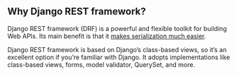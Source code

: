 Why Django REST framework?
--------------------------

Django REST framework (DRF) is a powerful and flexible toolkit for building Web APIs. Its main benefit is that it [makes serialization much easier](https://blog.logrocket.com/understanding-typescript-object-serialization/).

Django REST framework is based on Django’s class-based views, so it’s an excellent option if you’re familiar with Django. It adopts implementations like class-based views, forms, model validator, QuerySet, and more.
